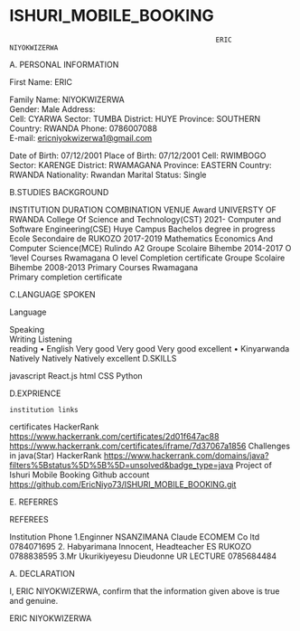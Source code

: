 # ISHURI_MOBILE_BOOKING
                                                       ERIC       NIYOKWIZERWA

A.	PERSONAL INFORMATION

First Name:  ERIC
	
Family Name: NIYOKWIZERWA	
Gender: Male
 Address:	                             
                              Cell:  CYARWA
                               Sector: TUMBA
                               District: HUYE
                               Province: SOUTHERN
                               Country: RWANDA
Phone:
0786007088	
E-mail: ericniyokwizerwa1@gmail.com

Date of Birth: 
07/12/2001	Place of Birth: 07/12/2001
Cell: RWIMBOGO
Sector: KARENGE
District: RWAMAGANA
Province: EASTERN
Country: RWANDA
Nationality: Rwandan	Marital Status: 
Single

B.STUDIES  BACKGROUND

INSTITUTION	DURATION	COMBINATION	VENUE	Award
UNIVERSTY OF RWANDA College Of Science and  Technology(CST)	2021-	Computer and Software Engineering(CSE)	Huye Campus	Bachelos degree in progress
Ecole Secondaire de  RUKOZO	2017-2019	Mathematics Economics And Computer Science(MCE)	Rulindo	A2
Groupe Scolaire Bihembe
	2014-2017	O ‘level Courses	Rwamagana	O level Completion certificate
Groupe Scolaire Bihembe
	2008-2013	Primary Courses	Rwamagana	
Primary completion certificate




C.LANGUAGE SPOKEN

Language
	
Speaking	
Writing	
Listening	
reading
•	English	 Very good	 Very good	 Very good	excellent
•	Kinyarwanda	Natively	Natively	Natively	excellent
    D.SKILLS

javascript
React.js
html
CSS
Python

D.EXPRIENCE

	institution	links
certificates	HackerRank	https://www.hackerrank.com/certificates/2d01f647ac88
https://www.hackerrank.com/certificates/iframe/7d37067a1856
Challenges in java(Star)	HackerRank	https://www.hackerrank.com/domains/java?filters%5Bstatus%5D%5B%5D=unsolved&badge_type=java
Project of Ishuri Mobile Booking	Github account	https://github.com/EricNiyo73/ISHURI_MOBILE_BOOKING.git

E. REFERRES

REFEREES 
	
Institution	
Phone
1.Enginner NSANZIMANA Claude 
	ECOMEM Co ltd	0784071695
2. Habyarimana Innocent, Headteacher 
	ES RUKOZO	0788838595
3.Mr Ukurikiyeyesu Dieudonne	UR LECTURE	0785684484

A.	DECLARATION

I, ERIC NIYOKWIZERWA, confirm that the information given above is true and genuine.

 

ERIC NIYOKWIZERWA





